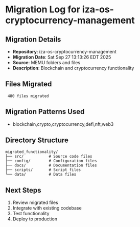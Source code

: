 # Migration Log for iza-os-cryptocurrency-management

## Migration Details
- **Repository**: iza-os-cryptocurrency-management
- **Migration Date**: Sat Sep 27 13:13:26 EDT 2025
- **Source**: MEMU folders and files
- **Description**: Blockchain and cryptocurrency functionality

## Files Migrated
     480 files migrated

## Migration Patterns Used
- blockchain,crypto,cryptocurrency,defi,nft,web3

## Directory Structure
```
migrated_functionality/
├── src/           # Source code files
├── config/        # Configuration files
├── docs/          # Documentation files
├── scripts/       # Script files
└── data/          # Data files
```

## Next Steps
1. Review migrated files
2. Integrate with existing codebase
3. Test functionality
4. Deploy to production


